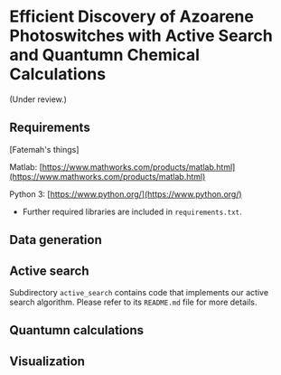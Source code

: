 # Efficient Discovery of Azoarene Photoswitches with Active Search and Quantumn Chemical Calculations

(Under review.)

## Requirements

[Fatemah's things]

Matlab: [https://www.mathworks.com/products/matlab.html](https://www.mathworks.com/products/matlab.html)

Python 3: [https://www.python.org/](https://www.python.org/)
- Further required libraries are included in `requirements.txt`.

## Data generation

## Active search

Subdirectory `active_search` contains code that implements our active search algorithm.
Please refer to its `README.md` file for more details.

## Quantumn calculations

## Visualization
